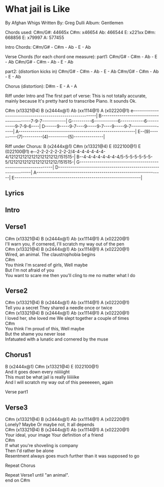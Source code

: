 # What jail is Like

By Afghan Whigs
Written By: Greg Dulli
Album: Gentlemen

Chords used:
C#m/G#:  44665x
C#m:     x46654
Ab:      466544
E:       x221xx
D#m:     668856
E:       x79997
A:       577455


Intro Chords:
C#m/G# - C#m - Ab - E - Ab

Verse Chords (for each chord one measure):
part1:
C#m/G# - C#m - Ab - E - Ab
C#m/G# - C#m - Ab - E - Ab

part2:
(distortion kicks in)
C#m/G# - C#m - Ab - E - Ab
C#m/G# - C#m - Ab - E - Ab

Chorus (distortion):
D#m - E - A - A

Riff under Intro and The first part of verse:
This is not totally accurate, mainly because It's pretty hard to
transcribe Piano. It sounds Ok.

C#m (x13321@4)        B (x2444x@1)          Ab (xx1114@1)         A (x02220@1)
e-----------------------------------------------------------| 
B------------------------------------------7-9-7------------|
G----------6------------6------------6-----------9-7-9-6----|
D------9-----9-7----9-----9-7----9-----9-7------------------|
A-----------------------------------------------------------|
E--(9)----------(7)----------(4)----------(5)---------------|

Riff under Chorus:
   B (x2444x@1)             C#m (x13321@4)           E (022100@1)           E (022100@1)
e--2-2-2-2-2-2-2-2/4-4-4-4-4-4-4-4/1212121212121212121212/151515-| 
B--4-4-4-4-4-4-4-4/5-5-5-5-5-5-5-5/1212121212121212121212/151515-|
G----------------------------------------------------------------|
D----------------------------------------------------------------|
A----------------------------------------------------------------|
E----------------------------------------------------------------|

## Lyrics

## Intro

## Verse1

  C#m (x13321@4)            B (x2444x@1)          Ab (xx1114@1)              A (x02220@1)  
  I'll warn you, if cornered, I'll scratch my way out of the pen  
  C#m (x13321@4)    B (x2444x@1)     Ab (xx1114@1)              A (x02220@1)  
  Wired, an animal. The claustrophobia begins  
  C#m  
     You think I'm scared of girls, Well maybe  
     But I'm not afraid of you  
     You want to scare me then you'll cling to me no matter what I do  

## Verse2

  C#m (x13321@4)      B (x2444x@1)       Ab (xx1114@1)            A (x02220@1)  
  Tell you a secret  They shared a needle once or twice  
  C#m (x13321@4)          B (x2444x@1)          Ab (xx1114@1)          A (x02220@1)  
  I loved her, she loved me  We slept together a couple of times  
  C#m  
     You think I'm proud of this, Well maybe  
     But the shame you never lose  
     Infatuated with a lunatic and cornered by the muse  

## Chorus1

 B (x2444x@1)                      C#m (x13321@4)                E (022100@1)  
 And it goes           down every           niiiiiight  
   This must be         what jail is really   liiiiiike  
   And I will scratch my way out of this      peeeeeen,   again  

Verse part1

## Verse3

  C#m (x13321@4)            B (x2444x@1)          Ab (xx1114@1)         A (x02220@1)  
  Lonely?        Maybe          Or maybe not, It all depends  
  C#m (x13321@4)         B (x2444x@1)          Ab (xx1114@1)         A (x02220@1)  
  Your ideal, your image     Your definition of a friend  
  C#m  
     If what you're shoveling is company  
     Then I'd rather be alone  
     Resentment always goes much further than it was supposed to go  

Repeat Chorus  

Repeat Verse1 until "an animal".  
end on C#m  
